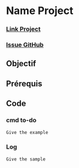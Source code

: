 # Name Project

### [Link Project](https://github.com/pierre56/Datagences/issues/)
### [Issue GitHub](https://github.com/pierre56/Datagences/issues/)

## Objectif


## Prérequis


## Code

### cmd to-do

```
Give the example
```


### Log
```
Give the sample
```
